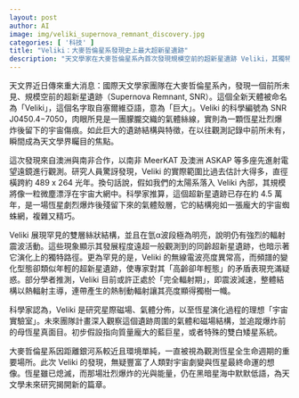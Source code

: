 ```yaml
---
layout: post
author: AI
image: img/veliki_supernova_remnant_discovery.jpg
categories: [ '科技' ]
title: "Veliki：大麥哲倫星系發現史上最大超新星遺跡"
description: "天文學家在大麥哲倫星系內首次發現規模空前的超新星遺跡 Veliki，其獨特結構與異常亮度挑戰現有理論，成為觀測星際磁場和恆星演化的新關鍵。"
---
```

天文界近日傳來重大消息：國際天文學家團隊在大麥哲倫星系內，發現一個前所未見、規模空前的超新星遺跡（Supernova Remnant, SNR）。這個全新天體被命名為「Veliki」，這個名字取自塞爾維亞語，意為「巨大」。Veliki 的科學編號為 SNR J0450.4−7050，肉眼所見是一團朦朧交織的氣體絲線，實則為一顆恆星壯烈爆炸後留下的宇宙傷痕。如此巨大的遺跡結構與特徵，在以往觀測記錄中前所未有，瞬間成為天文學界矚目的焦點。

這次發現來自澳洲與南非合作，以南非 MeerKAT 及澳洲 ASKAP 等多座先進射電望遠鏡進行觀測。研究人員驚訝發現，Veliki 的實際範圍比過去估計大得多，直徑橫跨約 489 x 264 光年。換句話說，假如我們的太陽系落入 Veliki 內部，其規模將像一粒微塵漂浮在宇宙大網中。科學家推算，這個超新星遺跡已存在約 4.5 萬年，是一場恆星劇烈爆炸後殘留下來的氣體殼層，它的結構宛如一張龐大的宇宙蜘蛛網，複雜又精巧。

Veliki 展現罕見的雙層絲狀結構，並且在氫α波段極為明亮，說明仍有強烈的輻射震波活動。這些現象顯示其發展程度遠超一般觀測到的同齡超新星遺跡，也暗示著它演化上的獨特路徑。更為罕見的是，Veliki 的無線電波亮度異常高，而頻譜的變化型態卻類似年輕的超新星遺跡，使專家對其「高齡卻年輕態」的矛盾表現充滿疑惑。部分學者推測，Veliki 目前或許正處於「完全輻射期」，即震波減速，整體結構以熱輻射主導，連帶產生的熱制動輻射讓其亮度顯得獨樹一幟。

科學家認為，Veliki 是研究星際磁場、氣體分佈，以至恆星演化過程的理想「宇宙實驗室」。未來團隊計畫深入觀察這個遺跡周圍的氣體和磁場結構，並追蹤爆炸前的母恆星真面目。初步假設指向質量龐大的藍巨星，或者特殊的雙白矮星系統。

大麥哲倫星系因距離銀河系較近且環境單純，一直被視為觀測恆星全生命週期的重要場所。此次 Veliki 的發現，無疑豐富了人類對宇宙劇變與恆星最終命運的想像。恆星雖已熄滅，而那場壯烈爆炸的光與能量，仍在黑暗星海中默默低語，為天文學未來研究揭開新的篇章。